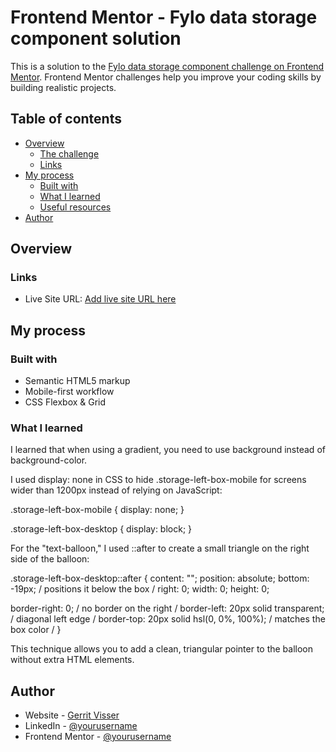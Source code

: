 # Frontend Mentor - Fylo data storage component solution

This is a solution to the [Fylo data storage component challenge on Frontend Mentor](https://www.frontendmentor.io/challenges/fylo-data-storage-component-1dZPRbV5n). Frontend Mentor challenges help you improve your coding skills by building realistic projects.

## Table of contents

- [Overview](#overview)
  - [The challenge](#the-challenge)
  - [Links](#links)
- [My process](#my-process)
  - [Built with](#built-with)
  - [What I learned](#what-i-learned)
  - [Useful resources](#useful-resources)
- [Author](#author)

## Overview

### Links

- Live Site URL: [Add live site URL here](https://www.gerritvisser.nl/frontendmentor/challenges/20-ping-single-column-coming-soon-page)

## My process

### Built with

- Semantic HTML5 markup
- Mobile-first workflow
- CSS Flexbox & Grid

### What I learned

I learned that when using a gradient, you need to use background instead of background-color.

I used display: none in CSS to hide .storage-left-box-mobile for screens wider than 1200px instead of relying on JavaScript:

.storage-left-box-mobile {
display: none;
}

.storage-left-box-desktop {
display: block;
}

For the "text-balloon," I used ::after to create a small triangle on the right side of the balloon:

.storage-left-box-desktop::after {
content: "";
position: absolute;
bottom: -19px; / positions it below the box /
right: 0;
width: 0;
height: 0;

border-right: 0; / no border on the right /
border-left: 20px solid transparent; / diagonal left edge /
border-top: 20px solid hsl(0, 0%, 100%); / matches the box color /
}

This technique allows you to add a clean, triangular pointer to the balloon without extra HTML elements.

## Author

- Website - [Gerrit Visser](https://www.gerritvisser.nl)
- LinkedIn - [@yourusername](https://www.linkedin.com/in/gerritvissernl/)
- Frontend Mentor - [@yourusername](https://www.frontendmentor.io/profile/gerritvisserNL)
